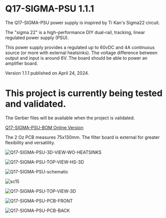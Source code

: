 # Q17-SIGMA-PSU 1.1.1<br>

The Q17-SIGMA-PSU power supply is inspired by Ti Kan's Sigma22 circuit. 

The "sigma 22" is a high-performance DIY dual-rail, tracking, linear regulated power supply (PSU).

This power supply provides a regulated  up to 60vDC and 4A continuous source (or more with external heatsinks). The voltage difference between output and input is around 6V. The board should be able to power an amplifier board.

Version 1.1.1 published on April 24, 2024.

# This project is currently being tested and validated.

The Gerber files will be available when the project is validated.

<a href="https://audio.cyberkata.org/Q17-SIGMA-PSU-BOM.html">Q17-SIGMA-PSU-BOM Online Version</a><br>

The 2 Oz PCB measures 75x130mm. The filter board is external for greater flexibility and versatility.

![Q17-SIGMA-PSU-3D-VIEW-WO-HEATSINKS](https://github.com/stefaweb/Q17-Amplifier/assets/12907102/3c852fff-8178-4288-a8f6-25b199f5d206)

![Q17-SIGMA-PSU-TOP-VIEW-HS-3D](https://github.com/stefaweb/Q17-Amplifier/assets/12907102/b6a83576-7b8c-4cfb-a002-c88a349ebe51)

![Q17-SIGMA-PSU-schematic](https://github.com/stefaweb/Q17-Amplifier/assets/12907102/f7f61096-c567-411e-9a1e-65adfd877c54)

![sc15](https://github.com/stefaweb/Q17-Amplifier/assets/12907102/cf0ef31d-fb04-4155-be87-cc39659f66cf)

![Q17-SIGMA-PSU-TOP-VIEW-3D](https://github.com/stefaweb/Q17-Amplifier/assets/12907102/c6c1ab21-d2d4-4617-add9-d2d91e18f156)

![Q17-SIGMA-PSU-PCB-FRONT](https://github.com/stefaweb/Q17-Amplifier/assets/12907102/c1fd5354-815d-41db-aeb7-2a1fb96b7017)

![Q17-SIGMA-PSU-PCB-BACK](https://github.com/stefaweb/Q17-Amplifier/assets/12907102/fbc5ad91-db5c-4179-8ed4-9f3d71b7977e)

